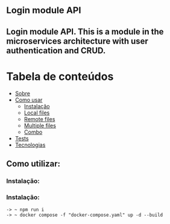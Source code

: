 # <sub>  Login module API </sub> 

## <a id="sobre" /> Login module API. This is a module in the microservices architecture with user authentication and CRUD. 

Tabela de conteúdos
=================
<!--ts-->
   * [Sobre](#sobre)
   * [Como usar](#como-usar)
      * [Instalação](#instalação)
      * [Local files](#local-files)
      * [Remote files](#remote-files)
      * [Multiple files](#multiple-files)
      * [Combo](#combo)
   * [Tests](#testes)
   * [Tecnologias](#tecnologias)
<!--te-->

## <a id="como-usar" /> Como utilizar: 
### <a id="instalação" />Instalação:

### <a id="instalação" />Instalação:
```
-> ~ npm run i
-> ~ docker compose -f "docker-compose.yaml" up -d --build
```
